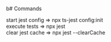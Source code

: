 b# Commands

start jest config => npx ts-jest config:init </br>
execute tests => npx jest </br>
clear jest cache => npx jest --clearCache </br>
